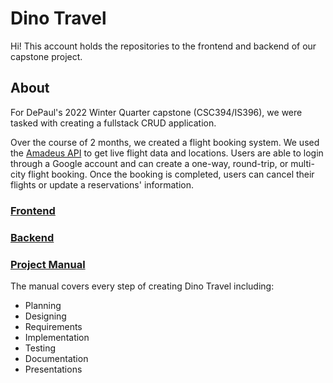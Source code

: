 # Dino Travel

Hi! This account holds the repositories to the frontend and backend of our capstone project.

## About

For DePaul's 2022 Winter Quarter capstone (CSC394/IS396), we were tasked with creating a fullstack CRUD application.

Over the course of 2 months, we created a flight booking system. We used the [Amadeus API](https://developers.amadeus.com/) to get live flight data and locations. Users are able to login through a Google account and can create a one-way, round-trip, or multi-city flight booking. Once the booking is completed, users can cancel their flights or update a reservations' information.

### [Frontend](https://github.com/Daniel-McCarthy/DinoTravelFrontend)

### [Backend](https://github.com/DPUPurpleDinos/dino-travel)

### [Project Manual](https://github.com/DPUPurpleDinos/DPUPurpleDinos/blob/main/Dino%20Travel%20Project%20Manual.pdf)

The manual covers every step of creating Dino Travel including:

-   Planning
-   Designing
-   Requirements
-   Implementation
-   Testing
-   Documentation
-   Presentations
